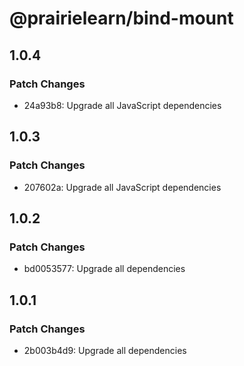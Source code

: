 # @prairielearn/bind-mount

## 1.0.4

### Patch Changes

- 24a93b8: Upgrade all JavaScript dependencies

## 1.0.3

### Patch Changes

- 207602a: Upgrade all JavaScript dependencies

## 1.0.2

### Patch Changes

- bd0053577: Upgrade all dependencies

## 1.0.1

### Patch Changes

- 2b003b4d9: Upgrade all dependencies
